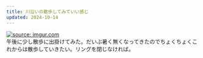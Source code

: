 ```yaml
---
title: 川沿いの散歩してみていい感じ
updated: 2024-10-14
---
```


<a href="https://imgur.com/vNuAom9"><img src="https://i.imgur.com/vNuAom9.jpg" title="source: imgur.com" /></a>  
午後に少し散歩に出掛けてみた。だいぶ暑く無くなってきたのでちょくちょくこれからは散歩していきたい。リングを閉じなければ。
